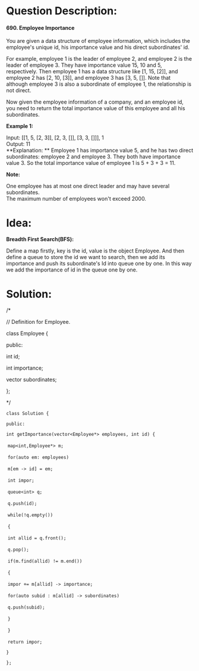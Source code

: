 # Question Description:

#### 690. Employee Importance

You are given a data structure of employee information, which includes the employee's unique id, his importance value and his direct subordinates' id.  

For example, employee 1 is the leader of employee 2, and employee 2 is the leader of employee 3. They have importance value 15, 10 and 5, respectively. Then employee 1 has a data structure like [1, 15, [2]], and employee 2 has [2, 10, [3]], and employee 3 has [3, 5, []]. Note that although employee 3 is also a subordinate of employee 1, the relationship is not direct.  

Now given the employee information of a company, and an employee id, you need to return the total importance value of this employee and all his subordinates.  

**Example 1:**  

Input: [[1, 5, [2, 3]], [2, 3, []], [3, 3, []]], 1  
Output: 11  
**Explanation: ** 
Employee 1 has importance value 5, and he has two direct subordinates: employee 2 and employee 3. They both have importance value 3. So the total importance value of employee 1 is 5 + 3 + 3 = 11.  

**Note:**  

One employee has at most one direct leader and may have several subordinates.  
The maximum number of employees won't exceed 2000.  

# Idea:

**Breadth First Search(BFS):**       

Define a map firstly, key is the id, value is the object Employee. And then define a queue to store the id we want to search, then we add its importance and push its subordinate's Id into queue one by one.  In this way we add the importance of id in the queue one by one.           

# Solution:

/*

// Definition for Employee.

class Employee {

public:

  int id;

  int importance;

  vector<int> subordinates;

};

*/

`class Solution {`

`public:`

  `int getImportance(vector<Employee*> employees, int id) {`

​    `map<int,Employee*> m;`

​    `for(auto em: employees)`

​      `m[em -> id] = em;`

​    `int impor;`

​    `queue<int> q;`

​    `q.push(id);` 

​    `while(!q.empty())`

​    `{`  

​     `int allid = q.front();`

​     `q.pop();`

​     `if(m.find(allid) != m.end())`

​     `{`

​      `impor += m[allid] -> importance;`

​      `for(auto subid : m[allid] -> subordinates)`

​       `q.push(subid);` 

​     `}`

​    `}` 

​    `return impor;` 

  `}`   

`};`